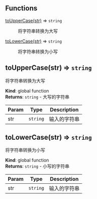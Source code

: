 ## Functions

<dl>
<dt><a href="#toUpperCase">toUpperCase(str)</a> ⇒ <code>string</code></dt>
<dd><p>将字符串转换为大写</p>
</dd>
<dt><a href="#toLowerCase">toLowerCase(str)</a> ⇒ <code>string</code></dt>
<dd><p>将字符串转换为小写</p>
</dd>
</dl>

<a name="toUpperCase"></a>

## toUpperCase(str) ⇒ <code>string</code>
将字符串转换为大写

**Kind**: global function  
**Returns**: <code>string</code> - 大写的字符串  

| Param | Type | Description |
| --- | --- | --- |
| str | <code>string</code> | 输入的字符串 |

<a name="toLowerCase"></a>

## toLowerCase(str) ⇒ <code>string</code>
将字符串转换为小写

**Kind**: global function  
**Returns**: <code>string</code> - 小写的字符串  

| Param | Type | Description |
| --- | --- | --- |
| str | <code>string</code> | 输入的字符串 |


